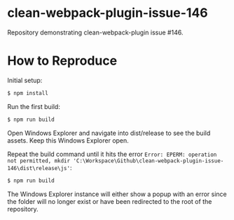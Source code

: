 # clean-webpack-plugin-issue-146
Repository demonstrating clean-webpack-plugin issue #146.

# How to Reproduce
Initial setup:
```sh
$ npm install
```

Run the first build:
```sh
$ npm run build
```

Open Windows Explorer and navigate into dist/release to see the build assets. Keep this Windows Explorer open.

Repeat the build command until it hits the error `Error: EPERM: operation not permitted, mkdir 'C:\Workspace\Github\clean-webpack-plugin-issue-146\dist\release\js'`:
```sh
$ npm run build
```

The Windows Explorer instance will either show a popup with an error since the folder will no longer exist or have been redirected to the root of the repository.